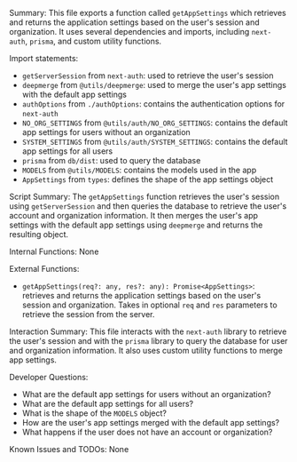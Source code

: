 Summary:
This file exports a function called `getAppSettings` which retrieves and returns the application settings based on the user's session and organization. It uses several dependencies and imports, including `next-auth`, `prisma`, and custom utility functions.

Import statements:
- `getServerSession` from `next-auth`: used to retrieve the user's session
- `deepmerge` from `@utils/deepmerge`: used to merge the user's app settings with the default app settings
- `authOptions` from `./authOptions`: contains the authentication options for `next-auth`
- `NO_ORG_SETTINGS` from `@utils/auth/NO_ORG_SETTINGS`: contains the default app settings for users without an organization
- `SYSTEM_SETTINGS` from `@utils/auth/SYSTEM_SETTINGS`: contains the default app settings for all users
- `prisma` from `db/dist`: used to query the database
- `MODELS` from `@utils/MODELS`: contains the models used in the app
- `AppSettings` from `types`: defines the shape of the app settings object

Script Summary:
The `getAppSettings` function retrieves the user's session using `getServerSession` and then queries the database to retrieve the user's account and organization information. It then merges the user's app settings with the default app settings using `deepmerge` and returns the resulting object.

Internal Functions:
None

External Functions:
- `getAppSettings(req?: any, res?: any): Promise<AppSettings>`: retrieves and returns the application settings based on the user's session and organization. Takes in optional `req` and `res` parameters to retrieve the session from the server.

Interaction Summary:
This file interacts with the `next-auth` library to retrieve the user's session and with the `prisma` library to query the database for user and organization information. It also uses custom utility functions to merge app settings.

Developer Questions:
- What are the default app settings for users without an organization?
- What are the default app settings for all users?
- What is the shape of the `MODELS` object?
- How are the user's app settings merged with the default app settings?
- What happens if the user does not have an account or organization?

Known Issues and TODOs:
None